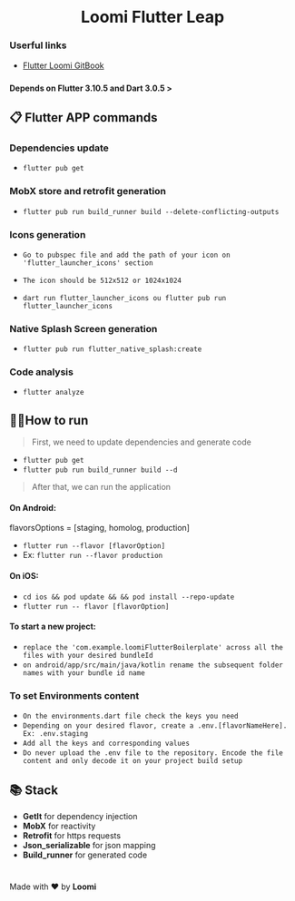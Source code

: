 #

<p align="center">
  <img src="" alt="" width="" />
</p>

<h1 align="center">Loomi Flutter Leap</h1>

### Userful links

- [Flutter Loomi GitBook](https://loomi.gitbook.io/flutter-loomi/)

###

#### Depends on Flutter 3.10.5 and Dart 3.0.5 >

## 📋 Flutter APP commands

### Dependencies update

- `flutter pub get`

### MobX store and retrofit generation

- `flutter pub run build_runner build --delete-conflicting-outputs`

### Icons generation

- `Go to pubspec file and add the path of your icon on 'flutter_launcher_icons' section`

- `The icon should be 512x512 or 1024x1024`

- `dart run flutter_launcher_icons ou flutter pub run flutter_launcher_icons`

### Native Splash Screen generation

- `flutter pub run flutter_native_splash:create`

### Code analysis

- `flutter analyze`

## 🏃‍♂️How to run

> First, we need to update dependencies and generate code

- `flutter pub get`
- `flutter pub run build_runner build --d`

> After that, we can run the application

#### On Android:

flavorsOptions = [staging, homolog, production]

- `flutter run --flavor [flavorOption]`
- Ex: `flutter run --flavor production`

#### On iOS:

- `cd ios && pod update && && pod install --repo-update`
- `flutter run -- flavor [flavorOption]`

#### To start a new project:

- `replace the 'com.example.loomiFlutterBoilerplate' across all the files with your desired bundleId`
- `on android/app/src/main/java/kotlin rename the subsequent folder names with your bundle id name`

### To set Environments content

- `On the environments.dart file check the keys you need`
- `Depending on your desired flavor, create a .env.[flavorNameHere]. Ex: .env.staging`
- `Add all the keys and corresponding values`
- `Do never upload the .env file to the repository. Encode the file content and only decode it on your project build setup`

## 📚 Stack

- **GetIt** for dependency injection
- **MobX** for reactivity
- **Retrofit** for https requests
- **Json_serializable** for json mapping
- **Build_runner** for generated code

#

Made with ❤️ by **Loomi**
